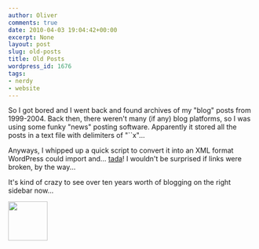 ```yaml
---
author: Oliver
comments: true
date: 2010-04-03 19:04:42+00:00
excerpt: None
layout: post
slug: old-posts
title: Old Posts
wordpress_id: 1676
tags:
- nerdy
- website
---
```


So I got bored and I went back and found archives of my "blog" posts from 1999-2004.  Back then, there weren't many (if any) blog platforms, so I was using some funky "news" posting software.  Apparently it stored all the posts in a text file with delimiters of "``x"...

Anyways, I whipped up a quick script to convert it into an XML format WordPress could import and... <a href="https://www.owiber.com/category/oldpost/?order=ASC">tada</a>!  I wouldn't be surprised if links were broken, by the way...

It's kind of crazy to see over ten years worth of blogging on the right sidebar now...

<a href="https://www.owiber.com/?attachment_id=1677" rel="attachment wp-att-1677"><img src="https://www.owiber.com/wp-content/uploads/2010/04/Photo-on-2010-04-03-at-14.03-80x80.jpg" alt="" title="Photo on 2010-04-03 at 14.03" width="80" height="80" class="alignnone size-thumbnail wp-image-1677" /></a>
